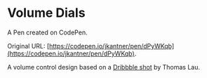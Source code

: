 # Volume Dials

A Pen created on CodePen.

Original URL: [https://codepen.io/jkantner/pen/dPyWKqb](https://codepen.io/jkantner/pen/dPyWKqb).

A volume control design based on a [Dribbble shot](https://dribbble.com/shots/14919964-wfh-volume-control-knobs) by Thomas Lau.